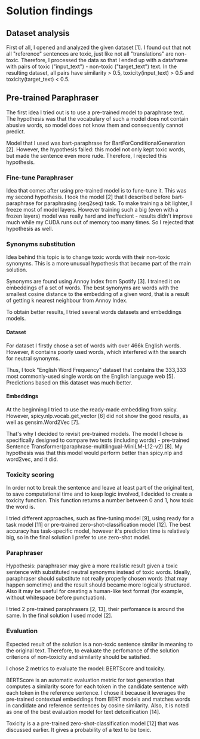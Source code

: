 # Solution findings

## Dataset analysis 
First of all, I opened and analyzed the given dataset [1]. I found out that not all "reference" sentences are toxic, just like not all "translations" are non-toxic. Therefore, I processed the data so that I ended up with a dataframe with pairs of toxic ("input_text") - non-toxic ("target_text") text. In the resulting dataset, all pairs have similarity > 0.5, toxicity(input_text) > 0.5 and toxicity(target_text) < 0.5.

## Pre-trained Paraphraser
The first idea I tried out is to use a pre-trained model to paraphrase text. The hypothesis was that  the vocabulary of such a model does not contain abusive words, so model does not know them and consequently cannot predict. 

Model that I used was bart-paraphrase for BartForConditionalGeneration [2]. However, the hypothesis failed: this model not only kept toxic words, but made the sentence even more rude. Therefore, I rejected this hypothesis.

### Fine-tune Paraphraser
Idea that comes after using pre-trained model is to fune-tune it. This was my second hypothesis. I took the model [2] that I described before bart-paraphrase for paraphrasing (seq2seq) task. To make training a bit lighter, I freeze most of model layers. However training such a big (even with a frozen layers) model was really hard and ineffecient - results didn't improve much while my CUDA runs out of memory too many times. So I rejected that hypothesis as well.

### Synonyms substitution

Idea behind this topic is to change toxic words with their non-toxic synonyms. This is a more unusual hypothesis that became part of the main solution. 

Synonyms are found using Annoy Index from Spotify [3]. I trained it on embeddings of a set of words. The best synonyms are words with the smallest cosine distance to the embedding of a given word, that is a result of getting k nearest neighbour from Annoy Index.

To obtain better results, I tried several words datasets and embeddings models.

#### Dataset
For dataset I firstly chose a set of words with over 466k English words. However, it contains poorly used words, which interfered with the search for neutral synonyms.

Thus, I took "English Word Frequency" dataset that contains the 333,333 most commonly-used single words on the English language web [5]. Predictions based on this dataset was much better. 

#### Embeddings

At the beginning I tried to use the ready-made embedding from spicy. However, spicy.nlp.vocab.get_vector [6] did not show the good results, as well as gensim.Word2Vec [7]. 

That's why I decided to revisit pre-trained models. The model I chose is specifically designed to compare two texts (including words) - pre-trained Sentence Transformer(paraphrase-multilingual-MiniLM-L12-v2) [8]. 
My hypothesis was that this model would perform better than spicy.nlp and word2vec, and it did.


### Toxicity scoring
In order not to break the sentence and leave at least part of the original text, to save computational time and to keep logic involved, I decided to create a toxicity function. This function returns a number between 0 and 1, how toxic the word is. 

I tried different approaches, such as fine-tuning model [9], using ready for a task model [11] or pre-trained zero-shot-classification model [12]. 
The best accuracy has task-specific model, however it's prediction time is relatively big, so in the final solution I prefer to use zero-shot model.

### Paraphraser
Hypothesis: paraphraser may give a more realistic result given a toxic sentence with substituted neutral synonyms instead of toxic words. Ideally, paraphraser should substitute not really properly chosen words (that may happen sometime) and the result should became more logically structured. Also it may be useful for creating a human-like text format (for example, without whitespace before punctuation). 

I tried 2 pre-trained paraphrasers [2, 13], their perfomance is around the same. In the final solution I used model [2].


### Evaluation

Expected result of the solution is a non-toxic sentence similar in meaning to the original text. Therefore, to evaluate the perfomance of the solution criterions of non-toxicity and similarity should be satisfied.

I chose 2 metrics to evaluate the model: BERTScore and toxicity. 

BERTScore is an automatic evaluation metric for text generation that computes a similarity score for each token in the candidate sentence with each token in the reference sentence. I chose it because it leverages the pre-trained contextual embeddings from BERT models and matches words in candidate and reference sentences by cosine similarity. Also, it is noted as one of the best evaluation model for text detoxification [14]. 

Toxicity is a a pre-trained zero-shot-classification model [12] that was discussed earlier. It gives a probability of a text to be toxic.

